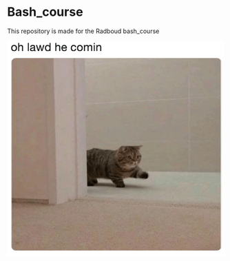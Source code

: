 # Bash_course
This repository is made for the Radboud bash_course

![picture](https://github.com/Estroucken/Bash_course/blob/master/meme.png "meme")
